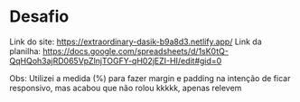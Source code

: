 # Desafio

Link do site: https://extraordinary-dasik-b9a8d3.netlify.app/
Link da planilha: https://docs.google.com/spreadsheets/d/1sK0tQ-QqHQoh3ajRD065VpZlnjTOGFY-qH02jEZI-HI/edit#gid=0

Obs: Utilizei a medida (%) para fazer margin e padding na intenção de ficar responsivo, mas acabou que não rolou kkkkk, apenas relevem
